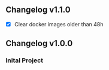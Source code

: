 ## Changelog v1.1.0
- [x] Clear docker images older than 48h




## Changelog v1.0.0
### Inital Project